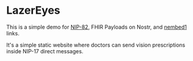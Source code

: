 # LazerEyes

This is a simple demo for [NIP-82](https://github.com/nostr-protocol/nips/pull/357), FHIR Payloads on Nostr, and [nembed1](https://github.com/nostr-protocol/nips/pull/1078) links. 

It's a simple static website where doctors can send vision prescriptions inside NIP-17 direct messages.
